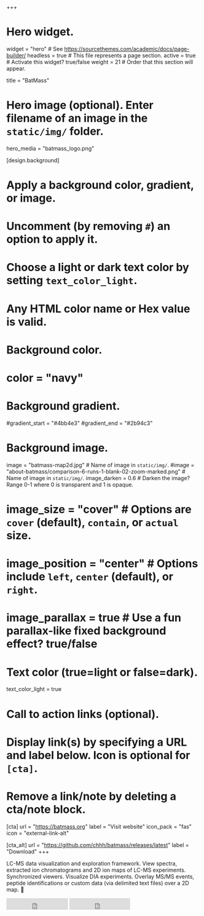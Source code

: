 +++
# Hero widget.
widget = "hero"  # See https://sourcethemes.com/academic/docs/page-builder/
headless = true  # This file represents a page section.
active = true  # Activate this widget? true/false
weight = 21  # Order that this section will appear.

title = "BatMass"

# Hero image (optional). Enter filename of an image in the `static/img/` folder.
hero_media = "batmass_logo.png"

[design.background]
  # Apply a background color, gradient, or image.
  #   Uncomment (by removing `#`) an option to apply it.
  #   Choose a light or dark text color by setting `text_color_light`.
  #   Any HTML color name or Hex value is valid.

  # Background color.
  # color = "navy"
  
  # Background gradient.
  #gradient_start = "#4bb4e3"
  #gradient_end = "#2b94c3"
  
  # Background image.
  image = "batmass-map2d.jpg"  # Name of image in `static/img/`.
  #image = "about-batmass/comparison-6-runs-1-blank-02-zoom-marked.png"  # Name of image in `static/img/`.
  image_darken = 0.6  # Darken the image? Range 0-1 where 0 is transparent and 1 is opaque.
  # image_size = "cover"  #  Options are `cover` (default), `contain`, or `actual` size.
  # image_position = "center"  # Options include `left`, `center` (default), or `right`.
  # image_parallax = true  # Use a fun parallax-like fixed background effect? true/false
  
  # Text color (true=light or false=dark).
  text_color_light = true

# Call to action links (optional).
#   Display link(s) by specifying a URL and label below. Icon is optional for `[cta]`.
#   Remove a link/note by deleting a cta/note block.
[cta]
  url = "https://batmass.org"
  label = "Visit website"
  icon_pack = "fas"
  icon = "external-link-alt"
  
[cta_alt]
  url = "https://github.com/chhh/batmass/releases/latest"
  label = "Download"
+++

LC-MS data visualization and exploration framework. View spectra, extracted ion chromatograms 
and 2D ion maps of LC-MS experiments. Synchronized viewers. Visualize DIA experiments.
Overlay MS/MS events, peptide identifications or custom data (via delimited text files) over
a 2D map. :rocket:
<!-- <br/>
<small><a id="academic-release" href="https://github.com/chhh/batmass/releases/latest">Latest release</a></small>
<br/><br/> -->
<iframe style="display: inline-block;" src="https://ghbtns.com/github-btn.html?user=chhh&amp;repo=batmass&amp;type=star&amp;count=true&amp;size=large" scrolling="0" width="160px" height="30px" frameborder="0"></iframe>
<iframe style="display: inline-block;" src="https://ghbtns.com/github-btn.html?user=chhh&amp;repo=batmass&amp;type=fork&amp;count=true&amp;size=large" scrolling="0" width="158px" height="30px" frameborder="0"></iframe>

<script type="text/javascript">
  (function defer() {
    if (window.jQuery) {
      jQuery(document).ready(function(){
        GetLatestReleaseInfo();
      });
    } else {
      setTimeout(function() { defer() }, 50);
    }
  })();  
  function GetLatestReleaseInfo() {
    $.getJSON('https://api.github.com/repos/chhh/batmass/tags').done(function (json) {
      let release = json[0];
      // let downloadURL = release.zipball_url;
      $('#academic-release').text('Latest release ' + release.name);  
    });    
}  
</script>
